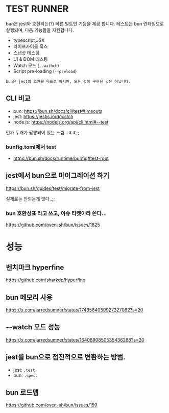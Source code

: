 # TEST RUNNER

bun은 jest와 호환되는(?) 빠른 빌트인 기능을 제공 합니다. 테스트는 bun 런타임으로 실행되며, 다음 기능들을 지원합니다.

- typescript,JSX
- 라이프사이클 훅스
- 스냅샷 테스팅
- UI & DOM 테스팅
- Watch 모드 (`--wathch`)
- Script pre-loading (`--preload`)

```
bun은 jest의 호환을 목표로 하지만, 모든 것이 구현된 것은 아닙니다.
```

## CLI 비교

- bun: https://bun.sh/docs/cli/test#timeouts
- jest: https://jestjs.io/docs/cli
- node.js: https://nodejs.org/api/cli.html#--test

먼가 두개가 짬뽕되어 있는 느낌...ㅎㅎ;;

### bunfig.toml에서 test

- https://bun.sh/docs/runtime/bunfig#test-root

## jest에서 bun으로 마이그레이션 하기

https://bun.sh/guides/test/migrate-from-jest

실제로는 안되는게 많다..;;

### bun 호환성표 라고 쓰고, 이슈 티켓이라 쓴다...

https://github.com/oven-sh/bun/issues/1825

# 성능

## 벤치마크 hyperfine

https://github.com/sharkdp/hyperfine

## bun 메모리 사용

https://x.com/jarredsumner/status/1743564059927327062?s=20

## --watch 모드 성능

https://x.com/jarredsumner/status/1640890850535436288?s=20

## jest를 bun으로 점진적으로 변환하는 방범.

- jest: `.test.`
- bun: `.spec.`

## bun 로드맵

https://github.com/oven-sh/bun/issues/159
